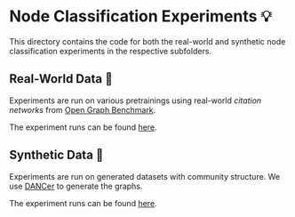 # Node Classification Experiments 💡

This directory contains the code for both the real-world and synthetic node classification experiments in the respective subfolders.

## Real-World Data 🍄

Experiments are run on various pretrainings using real-world _citation networks_ from [Open Graph Benchmark](https://ogb.stanford.edu). 

The experiment runs can be found [here](https://www.comet.ml/graph-net-experiments/node-classification).

## Synthetic Data 🗿

Experiments are run on generated datasets with community structure. We use [DANCer](https://perso.univ-st-etienne.fr/largeron/DANC_Generator/) to generate the graphs.

The experiment runs can be found [here](https://www.comet.ml/graph-net-experiments/node-classification-synthetic).
